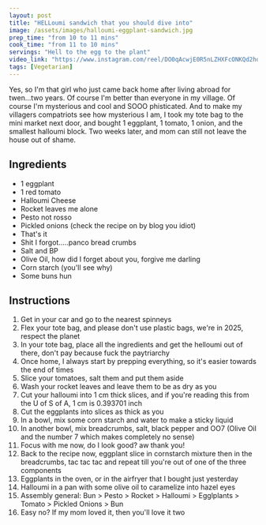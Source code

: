 ```yaml
---
layout: post
title: "HELLoumi sandwich that you should dive into"
image: /assets/images/halloumi-eggplant-sandwich.jpg
prep_time: "from 10 to 11 mins"
cook_time: "from 11 to 10 mins"
servings: "Hell to the egg to the plant"
video_link: "https://www.instagram.com/reel/DO0qAcwjE0R5nLZHXFcONKQd2hozAh5-uKCFfM0/?igsh=MW51d2l5eGl5YXd1bA%3D%3D"
tags: [Vegetarian] 
---
```


Yes, so I'm that girl who just came back home after living abroad for twen...two years. Of course I'm better than everyone in my village. Of course I'm mysterious and cool and SOOO phisticated. And to make my villagers compatriots see how mysterious I am, I took my tote bag to the mini market next door, and bought 1 eggplant, 1 tomato, 1 onion, and the smallest halloumi block. Two weeks later, and mom can still not leave the house out of shame.  

## Ingredients

* 1 eggplant
* 1 red tomato
* Halloumi Cheese
* Rocket leaves me alone
* Pesto not rosso
* Pickled onions (check the recipe on by blog you idiot) 
* That's it 
* Shit I forgot.....panco bread crumbs
* Salt and BP
* Olive Oil, how did I forget about you, forgive me darling
* Corn starch (you'll see why)
* Some buns hun


## Instructions

1. Get in your car and go to the nearest spinneys 
2. Flex your tote bag, and please don't use plastic bags, we're in 2025, respect the planet
3. In your tote bag, place all the ingredients and get the helloumi out of there, don't pay because fuck the paytriarchy
4. Once home, I always start by prepping everything, so it's easier towards the end of times
5. Slice your tomatoes, salt them and put them aside
6. Wash your rocket leaves and leave them to be as dry as you
7. Cut your halloumi into 1 cm thick slices, and if you're reading this from the U of S of A, 1 cm is 0.393701 inch
8. Cut the eggplants into slices as thick as you
9. In a bowl, mix some corn starch and water to make a sticky liquid 
10. In another bowl, mix breadcrumbs, salt, black pepper and OO7 (Olive Oil and the number 7 which makes completely no sense) 
11. Focus with me now, do I look good? aw thank you!
12. Back to the recipe now, eggplant slice in cornstarch mixture then in the breadcrumbs, tac tac tac and repeat till you're out of one of the three components
13. Eggplants in the oven, or in the airfryer that I bought just yesterday
14. Halloumi in a pan with some olive oil to caramelize into hazel eyes
15. Assembly general: Bun > Pesto > Rocket > Halloumi > Egglplants > Tomato > Pickled Onions > Bun 
16. Easy no? If my mom loved it, then you'll love it two